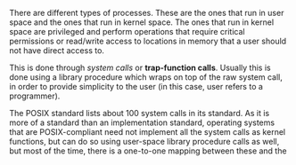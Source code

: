 There are different types of processes. These are the ones that run in user space and the ones that run in kernel space. The ones that run in kernel space are privileged and perform operations that require critical permissions or read/write access to locations in memory that a user should not have direct access to.

This is done through *system calls* or **trap-function calls**. Usually this is done using a library procedure which wraps on top of the raw system call, in order to provide simplicity to the user (in this case, user refers to a programmer).

The POSIX standard lists about 100 system calls in its standard. As it is more of a standard than an implementation standard, operating systems that are POSIX-compliant need not implement all the system calls as kernel functions, but can do so using user-space library procedure calls as well, but most of the time, there is a one-to-one mapping between these and the 